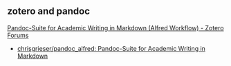 ## zotero and pandoc

[Pandoc-Suite for Academic Writing in Markdown (Alfred Workflow) - Zotero Forums](https://forums.zotero.org/discussion/85800/pandoc-suite-for-academic-writing-in-markdown-alfred-workflow "Pandoc-Suite for Academic WriIting in Markdown (Alfred Workflow) - Zotero Forums")

- [chrisgrieser/pandoc_alfred: Pandoc-Suite for Academic Writing in Markdown](https://github.com/chrisgrieser/pandoc_alfred?tab=readme-ov-file "chrisgrieser/pandoc_alfred: Pandoc-Suite for Academic Writing in Markdown")